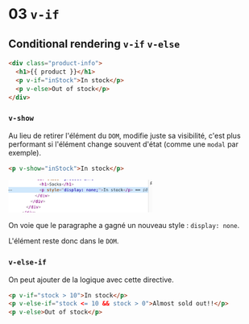 # 03 `v-if`

## Conditional rendering `v-if` `v-else`

```html
<div class="product-info">
  <h1>{{ product }}</h1>
  <p v-if="inStock">In stock</p>
  <p v-else>Out of stock</p>
</div>
```

### `v-show`

Au lieu de retirer l'élément du `DOM`, modifie juste sa visibilité, c'est plus performant si l'élément change souvent d'état (comme une `modal` par exemple).

```html
<p v-show="inStock">In stock</p>
```

<img src="assets/Screenshot2020-09-21at11.39.29.png" alt="Screenshot 2020-09-21 at 11.39.29" style="zoom:67%;" />

On voie que le paragraphe a gagné un nouveau style : `display: none`.

L'élément reste donc dans le `DOM`.

### `v-else-if`

On peut ajouter de la logique avec cette directive.

```html
<p v-if="stock > 10">In stock</p>
<p v-else-if="stock <= 10 && stock > 0">Almost sold out!!</p>
<p v-else>Out of stock</p>
```

##
